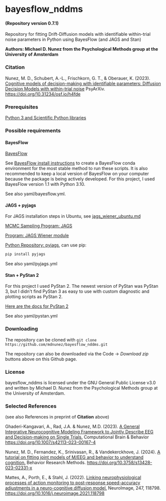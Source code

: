 # bayesflow_nddms
#### (Repository version 0.7.1)
Repository for fitting Drift-Diffusion models with identifiable within-trial noise parameters in Python using BayesFlow (and JAGS and Stan)

**Authors: Michael D. Nunez from the Psychological Methods group at the University of Amsterdam**

### Citation
Nunez, M. D., Schubert, A.-L., Frischkorn, G. T., & Oberauer, K. (2023). [Cognitive models of decision-making with identifiable parameters: Diffusion Decision Models with within-trial noise](https://psyarxiv.com/h4fde) PsyArXiv. https://doi.org/10.31234/osf.io/h4fde

### Prerequisites

[Python 3 and Scientific Python libraries](https://www.anaconda.com/products/individual)

### Possible requirements

#### BayesFlow

[BayesFlow](https://github.com/stefanradev93/BayesFlow)

See [BayesFlow install instructions](https://github.com/stefanradev93/BayesFlow/blob/master/INSTALL.rst) to create a BayesFlow conda environment for the most stable method to run these scripts. It is also recommended to keep a local version of BayesFlow on your computer because the package is being actively developed. For this project, I used BayesFlow version 1.1 with Python 3.10. 

See also yaml/bayesflow.yml.

#### JAGS + pyjags

For JAGS installation steps in Ubuntu, see [jags_wiener_ubuntu.md](https://github.com/mdnunez/pyhddmjags/blob/master/jags_wiener_ubuntu.md)

[MCMC Sampling Program: JAGS](http://mcmc-jags.sourceforge.net/)

[Program: JAGS Wiener module](https://sourceforge.net/projects/jags-wiener/)

[Python Repository: pyjags](https://github.com/michaelnowotny/pyjags), can use pip:
```bash
pip install pyjags
```
See also yaml/pyjags.yml

#### Stan + PyStan 2

For this project I used PyStan 2. The newest version of PyStan was PyStan 3, but I didn't find PyStan 3 as easy to use with custom diagnostic and plotting scripts as PyStan 2.

[Here are the docs for PyStan 2](https://pystan2.readthedocs.io)

See also yaml/pystan.yml

### Downloading

The repository can be cloned with `git clone https://github.com/mdnunez/bayesflow_nddms.git`

The repository can also be downloaded via the Code -> _Download zip_ buttons above on this Github page.


### License

bayesflow_nddms is licensed under the GNU General Public License v3.0 and written by Michael D. Nunez from the Psychological Methods group at the University of Amsterdam.


### Selected References
(see also References in preprint of **Citation** above)

Ghaderi-Kangavari, A., Rad, J.A. & Nunez, M.D. (2023). [A General Integrative Neurocognitive Modeling Framework to Jointly Describe EEG and Decision-making on Single Trials.](https://link.springer.com/article/10.1007/s42113-023-00167-4) Computational Brain & Behavior https://doi.org/10.1007/s42113-023-00167-4

Nunez, M. D., Fernandez, K., Srinivasan, R., & Vandekerckhove, J. (2024). [A tutorial on fitting joint models of M/EEG and behavior to understand cognition.](https://link.springer.com/article/10.3758/s13428-023-02331-x) Behavior Research Methods. https://doi.org/10.3758/s13428-023-02331-x

Mattes, A., Porth, E., & Stahl, J. (2022). [Linking neurophysiological processes of action monitoring to post-response speed-accuracy adjustments in a neuro-cognitive diffusion model.](https://www.sciencedirect.com/science/article/pii/S1053811921010697) NeuroImage, 247, 118798. https://doi.org/10.1016/j.neuroimage.2021.118798